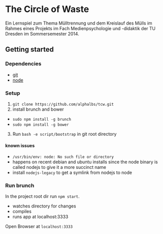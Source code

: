 # The Circle of Waste

Ein Lernspiel zum Thema Mülltrennung und dem Kreislauf des Mülls im Rahmes eines Projekts im Fach Medienpsychologie und -didaktik der TU Dresden im Sommersemester 2014.


## Getting started

### Dependencies
- [git](http://git-scm.com/)
- [node](http://nodejs.org/)

### Setup
1. `git clone https://github.com/alphalbs/tcw.git`
2. install brunch and bower
  + `sudo npm install -g brunch`
  + `sudo npm install -g bower`
3. Run `bash -e script/bootstrap` in git root directory

#### known issues
+  `/usr/bin/env: node: No such file or directory`
  + happens on recent debian and ubuntu installs since the node binary is called nodejs to give it a more succinct name
  + install `nodejs-legacy` to get a symlink from nodejs to node

### Run brunch

In the project root dir run `npm start`.

+ watches directory for changes
+ compiles
+ runs app at localhost:3333

Open Browser at `localhost:3333`
